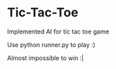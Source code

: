 # Tic-Tac-Toe
Implemented AI for tic tac toe game

Use python runner.py to play :)

Almost impossible to win :|
